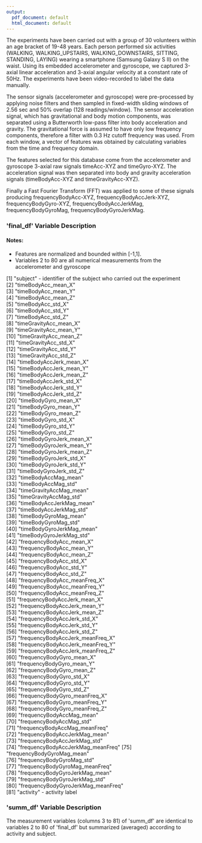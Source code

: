 ```yaml
---
output:
  pdf_document: default
  html_document: default
---
```

The experiments have been carried out with a group of 30 volunteers within an age bracket of 19-48 years. Each person performed six activities (WALKING, WALKING_UPSTAIRS, WALKING_DOWNSTAIRS, SITTING, STANDING, LAYING) wearing a smartphone (Samsung Galaxy S II) on the waist. Using its embedded accelerometer and gyroscope, we captured 3-axial linear acceleration and 3-axial angular velocity at a constant rate of 50Hz. The experiments have been video-recorded to label the data manually.

The sensor signals (accelerometer and gyroscope) were pre-processed by applying noise filters and then sampled in fixed-width sliding windows of 2.56 sec and 50% overlap (128 readings/window). The sensor acceleration signal, which has gravitational and body motion components, was separated using a Butterworth low-pass filter into body acceleration and gravity. The gravitational force is assumed to have only low frequency components, therefore a filter with 0.3 Hz cutoff frequency was used. From each window, a vector of features was obtained by calculating variables from the time and frequency domain.

The features selected for this database come from the accelerometer and gyroscope 3-axial raw signals timeAcc-XYZ and timeGyro-XYZ. The acceleration signal was then separated into body and gravity acceleration signals (timeBodyAcc-XYZ and timeGravityAcc-XYZ).

Finally a Fast Fourier Transform (FFT) was applied to some of these signals producing frequencyBodyAcc-XYZ, frequencyBodyAccJerk-XYZ, frequencyBodyGyro-XYZ, frequencyBodyAccJerkMag, frequencyBodyGyroMag, frequencyBodyGyroJerkMag.

### 'final_df' Variable Description

#### Notes:
- Features are normalized and bounded within [-1,1].
- Variables 2 to 80 are all numerical measurements from the accelerometer and gyroscope

[1] "subject" - identifier of the subject who carried out the experiment              
[2] "timeBodyAcc_mean_X"                        
[3] "timeBodyAcc_mean_Y"                        
[4] "timeBodyAcc_mean_Z"               
[5] "timeBodyAcc_std_X"                
[6] "timeBodyAcc_std_Y"                
[7] "timeBodyAcc_std_Z"                
[8] "timeGravityAcc_mean_X"            
[9] "timeGravityAcc_mean_Y"            
[10] "timeGravityAcc_mean_Z"            
[11] "timeGravityAcc_std_X"             
[12] "timeGravityAcc_std_Y"             
[13] "timeGravityAcc_std_Z"             
[14] "timeBodyAccJerk_mean_X"           
[15] "timeBodyAccJerk_mean_Y"           
[16] "timeBodyAccJerk_mean_Z"           
[17] "timeBodyAccJerk_std_X"            
[18] "timeBodyAccJerk_std_Y"            
[19] "timeBodyAccJerk_std_Z"            
[20] "timeBodyGyro_mean_X"              
[21] "timeBodyGyro_mean_Y"              
[22] "timeBodyGyro_mean_Z"              
[23] "timeBodyGyro_std_X"               
[24] "timeBodyGyro_std_Y"               
[25] "timeBodyGyro_std_Z"               
[26] "timeBodyGyroJerk_mean_X"          
[27] "timeBodyGyroJerk_mean_Y"          
[28] "timeBodyGyroJerk_mean_Z"          
[29] "timeBodyGyroJerk_std_X"           
[30] "timeBodyGyroJerk_std_Y"           
[31] "timeBodyGyroJerk_std_Z"           
[32] "timeBodyAccMag_mean"              
[33] "timeBodyAccMag_std"               
[34] "timeGravityAccMag_mean"           
[35] "timeGravityAccMag_std"            
[36] "timeBodyAccJerkMag_mean"          
[37] "timeBodyAccJerkMag_std"           
[38] "timeBodyGyroMag_mean"             
[39] "timeBodyGyroMag_std"              
[40] "timeBodyGyroJerkMag_mean"         
[41] "timeBodyGyroJerkMag_std"          
[42] "frequencyBodyAcc_mean_X"          
[43] "frequencyBodyAcc_mean_Y"          
[44] "frequencyBodyAcc_mean_Z"          
[45] "frequencyBodyAcc_std_X"           
[46] "frequencyBodyAcc_std_Y"           
[47] "frequencyBodyAcc_std_Z"           
[48] "frequencyBodyAcc_meanFreq_X"      
[49] "frequencyBodyAcc_meanFreq_Y"      
[50] "frequencyBodyAcc_meanFreq_Z"      
[51] "frequencyBodyAccJerk_mean_X"      
[52] "frequencyBodyAccJerk_mean_Y"      
[53] "frequencyBodyAccJerk_mean_Z"      
[54] "frequencyBodyAccJerk_std_X"       
[55] "frequencyBodyAccJerk_std_Y"       
[56] "frequencyBodyAccJerk_std_Z"       
[57] "frequencyBodyAccJerk_meanFreq_X"  
[58] "frequencyBodyAccJerk_meanFreq_Y"  
[59] "frequencyBodyAccJerk_meanFreq_Z"  
[60] "frequencyBodyGyro_mean_X"         
[61] "frequencyBodyGyro_mean_Y"         
[62] "frequencyBodyGyro_mean_Z"         
[63] "frequencyBodyGyro_std_X"          
[64] "frequencyBodyGyro_std_Y"          
[65] "frequencyBodyGyro_std_Z"          
[66] "frequencyBodyGyro_meanFreq_X"     
[67] "frequencyBodyGyro_meanFreq_Y"     
[68] "frequencyBodyGyro_meanFreq_Z"     
[69] "frequencyBodyAccMag_mean"         
[70] "frequencyBodyAccMag_std"          
[71] "frequencyBodyAccMag_meanFreq"     
[72] "frequencyBodyAccJerkMag_mean"     
[73] "frequencyBodyAccJerkMag_std"      
[74] "frequencyBodyAccJerkMag_meanFreq" 
[75] "frequencyBodyGyroMag_mean"        
[76] "frequencyBodyGyroMag_std"         
[77] "frequencyBodyGyroMag_meanFreq"    
[78] "frequencyBodyGyroJerkMag_mean"    
[79] "frequencyBodyGyroJerkMag_std"     
[80] "frequencyBodyGyroJerkMag_meanFreq"        
[81] "activity" - activity label

### 'summ_df' Variable Description
The measurement variables (columns 3 to 81) of 'summ_df' are identical to variables 2 to 80 of 'final_df' but summarized (averaged) according to activity and subject.